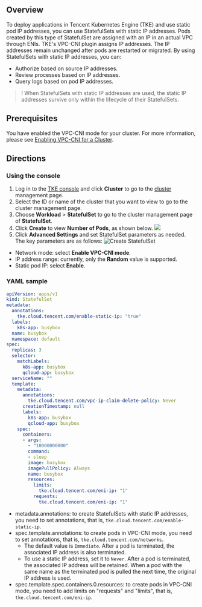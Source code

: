 ## Overview

To deploy applications in Tencent Kubernetes Engine (TKE) and use static pod IP addresses, you can use StatefulSets with static IP addresses. Pods created by this type of StatefulSet are assigned with an IP in an actual VPC through ENIs. TKE's VPC-CNI plugin assigns IP addresses. The IP addresses remain unchanged after pods are restarted or migrated.
By using StatefulSets with static IP addresses, you can:
- Authorize based on source IP addresses.
- Review processes based on IP addresses.
- Query logs based on pod IP addresses.

>! When StatefulSets with static IP addresses are used, the static IP addresses survive only within the lifecycle of their StatefulSets.

## Prerequisites

You have enabled the VPC-CNI mode for your cluster. For more information, please see [Enabling VPC-CNI for a Cluster](https://intl.cloud.tencent.com/document/product/457/35250).

## Directions

### Using the console
1. Log in to the [TKE console](https://console.qcloud.com/tke2) and click **Cluster** to go to the [cluster](https://console.qcloud.com/tke2/cluster?rid=1) management page.
2. Select the ID or name of the cluster that you want to view to go to the cluster management page.
3. Choose **Workload** > **StatefulSet** to go to the cluster management page of **StatefulSet**.
4. Click **Create** to view **Number of Pods**, as shown below.
![](https://main.qcloudimg.com/raw/0ebc313ec37d0f4dc6506ecbcecd3fc7.png)
5. Click **Advanced Settings** and set StatefulSet parameters as needed. The key parameters are as follows:
   ![Create StatefulSet](https://main.qcloudimg.com/raw/fa66910444475fcab224844c200a217c.png)
 - Network mode: select **Enable VPC-CNI mode**.
 - IP address range: currently, only the **Random** value is supported.
 - Static pod IP: select **Enable**.

### YAML sample

```yaml
apiVersion: apps/v1
kind: StatefulSet
metadata:
  annotations:
    tke.cloud.tencent.com/enable-static-ip: "true"
  labels:
    k8s-app: busybox
  name: busybox
  namespace: default
spec:
  replicas: 3
  selector:
    matchLabels:
      k8s-app: busybox
      qcloud-app: busybox
  serviceName: ""
  template:
    metadata:
      annotations:
        tke.cloud.tencent.com/vpc-ip-claim-delete-policy: Never
      creationTimestamp: null
      labels:
        k8s-app: busybox
        qcloud-app: busybox
    spec:
      containers:
      - args:
        - "10000000000"
        command:
        - sleep
        image: busybox
        imagePullPolicy: Always
        name: busybox
        resources:
          limits:
            tke.cloud.tencent.com/eni-ip: "1"
          requests:
            tke.cloud.tencent.com/eni-ip: "1"
```
- metadata.annotations: to create StatefulSets with static IP addresses, you need to set annotations, that is, `tke.cloud.tencent.com/enable-static-ip`.
- spec.template.annotations: to create pods in VPC-CNI mode, you need to set annotations, that is, `tke.cloud.tencent.com/networks`.
	- The default value is `Immediate`. After a pod is terminated, the associated IP address is also terminated.
	- To use a static IP address, set it to `Never`. After a pod is terminated, the associated IP address will be retained. When a pod with the same name as the terminated pod is pulled the next time, the original IP address is used.
- spec.template.spec.containers.0.resources: to create pods in VPC-CNI mode, you need to add limits on "requests" and "limits", that is, `tke.cloud.tencent.com/eni-ip`.

